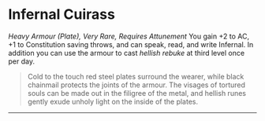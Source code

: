 # Infernal Cuirass
*Heavy Armour (Plate), Very Rare, Requires Attunement*
You gain +2 to AC, +1 to Constitution saving throws, and can speak, read, and write Infernal. In addition you can use the armour to cast *hellish rebuke* at third level once per day.

> Cold to the touch red steel plates surround the wearer, while black chainmail protects the joints of the armour. The visages of tortured souls can be made out in the filigree of the metal, and hellish runes gently exude unholy light on the inside of the plates.

---
